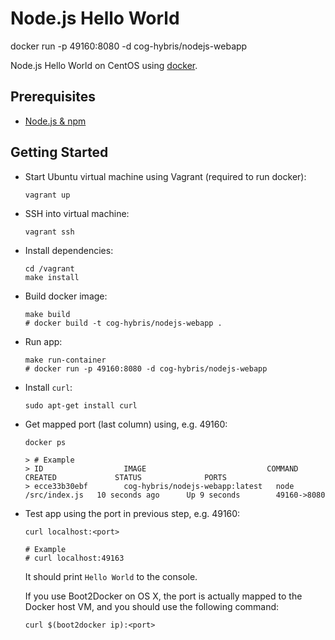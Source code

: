 # Node.js Hello World

docker run -p 49160:8080 -d cog-hybris/nodejs-webapp

Node.js Hello World on CentOS using [docker][].

## Prerequisites

- [Node.js & npm][node-js-download]

## Getting Started

-   Start Ubuntu virtual machine using Vagrant (required to run docker):

        vagrant up

-   SSH into virtual machine:

        vagrant ssh

-   Install dependencies:

        cd /vagrant
        make install

-   Build docker image:

        make build
        # docker build -t cog-hybris/nodejs-webapp .


-   Run app:

        make run-container
        # docker run -p 49160:8080 -d cog-hybris/nodejs-webapp

-   Install `curl`:

        sudo apt-get install curl

-   Get mapped port (last column) using, e.g. 49160:

        docker ps

        > # Example
        > ID                  IMAGE                           COMMAND              CREATED             STATUS              PORTS
        > ecce33b30ebf        cog-hybris/nodejs-webapp:latest   node /src/index.js   10 seconds ago      Up 9 seconds        49160->8080

-   Test app using the port in previous step, e.g. 49160:

        curl localhost:<port>

        # Example
        # curl localhost:49163

    It should print `Hello World` to the console.
    
    If you use Boot2Docker on OS X, the port is actually mapped to the Docker host VM, and you should use the following command:
    
        curl $(boot2docker ip):<port>

[node-js-download]: http://nodejs.org/download/
[docker]: http://docker.io
